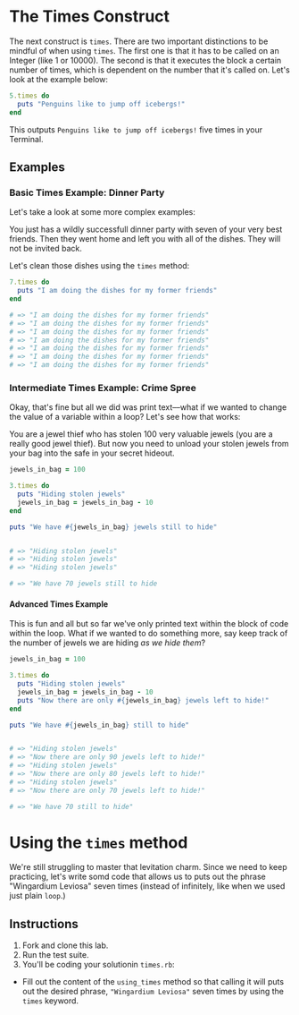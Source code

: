 # The Times Construct

The next construct is `times`. There are two important distinctions to be mindful of when using `times`. The first one is that it has to be called on an Integer (like 1 or 10000). The second is that it executes the block a certain number of times, which is dependent on the number that it's called on. Let's look at the example below:

```ruby
5.times do
  puts "Penguins like to jump off icebergs!"
end
```

This outputs `Penguins like to jump off icebergs!` five times in your Terminal.

## Examples

### Basic Times Example: Dinner Party

Let's take a look at some more complex examples: 

You just has a wildly successfull dinner party with seven of your very best friends. Then they went home and left you with all of the dishes. They will not be invited back. 

Let's clean those dishes using the `times` method:

```ruby
7.times do 
  puts "I am doing the dishes for my former friends"
end

# => "I am doing the dishes for my former friends"
# => "I am doing the dishes for my former friends"
# => "I am doing the dishes for my former friends"
# => "I am doing the dishes for my former friends"
# => "I am doing the dishes for my former friends"
# => "I am doing the dishes for my former friends"
# => "I am doing the dishes for my former friends"
```

### Intermediate Times Example: Crime Spree

Okay, that's fine but all we did was print text––what if we wanted to change the value of a variable within a loop? Let's see how that works: 

You are a jewel thief who has stolen 100 very valuable jewels (you are a really good jewel thief). But now you need to unload your stolen jewels from your bag into the safe in your secret hideout.  

```ruby
jewels_in_bag = 100

3.times do 
  puts "Hiding stolen jewels"
  jewels_in_bag = jewels_in_bag - 10
end

puts "We have #{jewels_in_bag} jewels still to hide"


# => "Hiding stolen jewels"
# => "Hiding stolen jewels"
# => "Hiding stolen jewels"

# => "We have 70 jewels still to hide

```

#### Advanced Times Example

This is fun and all but so far we've only printed text within the block of code within the loop. What if we wanted to do something more, say keep track of the number of jewels we are hiding *as we hide them*? 

```ruby
jewels_in_bag = 100

3.times do 
  puts "Hiding stolen jewels"
  jewels_in_bag = jewels_in_bag - 10
  puts "Now there are only #{jewels_in_bag} jewels left to hide!"
end

puts "We have #{jewels_in_bag} still to hide"


# => "Hiding stolen jewels"
# => "Now there are only 90 jewels left to hide!"
# => "Hiding stolen jewels"
# => "Now there are only 80 jewels left to hide!"
# => "Hiding stolen jewels"
# => "Now there are only 70 jewels left to hide!"

# => "We have 70 still to hide"

```

# Using the `times` method

We're still struggling to master that levitation charm. Since we need to keep practicing, let's write somd code that allows us to puts out the phrase "Wingardium Leviosa" seven times (instead of infinitely, like when we used just plain `loop`.)

## Instructions

1. Fork and clone this lab.
2. Run the test suite. 
3. You'll be coding your solutionin `times.rb`: 

  * Fill out the content of the `using_times` method so that calling it will puts out the desired phrase, `"Wingardium Leviosa"` seven times by using the `times` keyword.  
